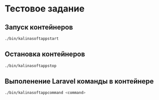 # Тестовое задание

## Запуск контейнеров
```bash
./bin/kalinasoftappstart
```

## Остановка контейнеров
```bash
./bin/kalinasoftappstop
```

## Выполенение Laravel команды в контейнере
```bash
./bin/kalinasoftappcommand <command>
```
